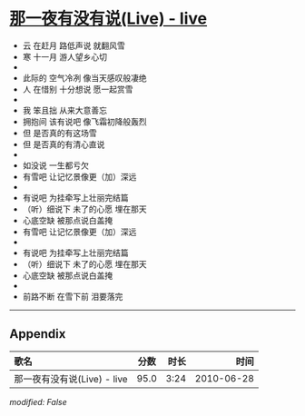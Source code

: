 # [那一夜有没有说(Live) - live](https://music.163.com/song?id=64544)

* 云 在赶月 路低声说 就翻风雪
* 寒 十一月 游人望乡心切
* 
* 此际的 空气冷冽 像当天感叹般凄绝
* 人 在惜别 十分想说 愿一起赏雪
* 
* 我 笨且拙 从来大意善忘
* 拥抱间 该有说吧 像飞霜初降般轰烈
* 但 是否真的有这场雪
* 但 是否真的有清心直说
* 
* 如没说 一生都亏欠
* 有雪吧 让记忆景像更（加）深远
* 
* 有说吧 为挂牵写上壮丽完结篇
* （听）细说下 未了的心愿 埋在那天
* 心底空缺 被那点说白盖掩
* 有雪吧 让记忆景像更（加）深远
* 
* 有说吧 为挂牵写上壮丽完结篇
* （听）细说下 未了的心愿 埋在那天
* 心底空缺 被那点说白盖掩
* 
* 前路不断 在雪下前 泪要落完


---

## Appendix

|歌名|分数|时长|时间|
|:---|:---:|---:|---:|
|那一夜有没有说(Live) - live|95.0|3:24|2010-06-28

*modified: False*
